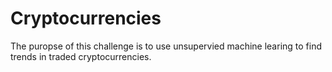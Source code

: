 # Cryptocurrencies

The puropse of this challenge is to use unsupervied machine learing to find trends in traded cryptocurrencies.
